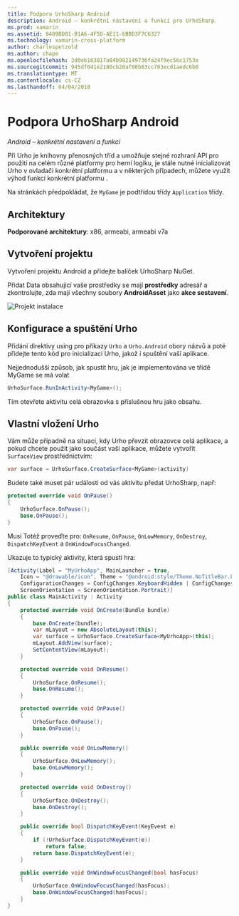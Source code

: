 ```yaml
---
title: Podpora UrhoSharp Android
description: Android – konkrétní nastavení a funkcí pro UrhoSharp.
ms.prod: xamarin
ms.assetid: 8409BD81-B1A6-4F5D-AE11-6BBD3F7C6327
ms.technology: xamarin-cross-platform
author: charlespetzold
ms.author: chape
ms.openlocfilehash: 2d0eb183817a84b982149736fa24f9ec56c1753e
ms.sourcegitcommit: 945df041e2180cb20af08b83cc703ecd1aedc6b0
ms.translationtype: MT
ms.contentlocale: cs-CZ
ms.lasthandoff: 04/04/2018
---
```

# <a name="urhosharp-android-support"></a>Podpora UrhoSharp Android

_Android – konkrétní nastavení a funkcí_

Při Urho je knihovny přenosných tříd a umožňuje stejné rozhraní API pro použití na celém různé platformy pro herní logiku, je stále nutné inicializovat Urho v ovladači konkrétní platformu a v některých případech, můžete využít výhod funkcí konkrétní platformu .

Na stránkách předpokládat, že `MyGame` je podtřídou třídy `Application` třídy.

## <a name="architectures"></a>Architektury

**Podporované architektury**: x86, armeabi, armeabi v7a

## <a name="create-a-project"></a>Vytvoření projektu

Vytvoření projektu Android a přidejte balíček UrhoSharp NuGet.

Přidat Data obsahující vaše prostředky se mají **prostředky** adresář a zkontrolujte, zda mají všechny soubory **AndroidAsset** jako **akce sestavení**.

![Projekt instalace](android-images/image-3.png "přidat Data obsahující prostředky, k adresáři prostředky")

## <a name="configure-and-launching-urho"></a>Konfigurace a spuštění Urho

Přidání direktivy using pro příkazy `Urho` a `Urho.Android` obory názvů a poté přidejte tento kód pro inicializaci Urho, jakož i spuštění vaší aplikace.

Nejjednodušší způsob, jak spustit hru, jak je implementována ve třídě MyGame se má volat

```csharp
UrhoSurface.RunInActivity<MyGame>();
```

Tím otevřete aktivitu celá obrazovka s příslušnou hru jako obsahu.

## <a name="custom-embedding-of-urho"></a>Vlastní vložení Urho

Vám může případně na situaci, kdy Urho převzít obrazovce celá aplikace, a pokud chcete použít jako součást vaší aplikace, můžete vytvořit `SurfaceView` prostřednictvím:

```csharp
var surface = UrhoSurface.CreateSurface<MyGame>(activity)
```

Budete také muset pár události od vás aktivitu předat UrhoSharp, např:

```csharp
protected override void OnPause()
{
    UrhoSurface.OnPause();
    base.OnPause();
}
```

Musí Totéž proveďte pro: `OnResume`, `OnPause`, `OnLowMemory`, `OnDestroy`, `DispatchKeyEvent` a `OnWindowFocusChanged`.

Ukazuje to typický aktivity, která spustí hra:

```csharp
[Activity(Label = "MyUrhoApp", MainLauncher = true,
    Icon = "@drawable/icon", Theme = "@android:style/Theme.NoTitleBar.Fullscreen",
    ConfigurationChanges = ConfigChanges.KeyboardHidden | ConfigChanges.Orientation,
    ScreenOrientation = ScreenOrientation.Portrait)]
public class MainActivity : Activity
{
    protected override void OnCreate(Bundle bundle)
    {
        base.OnCreate(bundle);
        var mLayout = new AbsoluteLayout(this);
        var surface = UrhoSurface.CreateSurface<MyUrhoApp>(this);
        mLayout.AddView(surface);
        SetContentView(mLayout);
    }

    protected override void OnResume()
    {
        UrhoSurface.OnResume();
        base.OnResume();
    }

    protected override void OnPause()
    {
        UrhoSurface.OnPause();
        base.OnPause();
    }

    public override void OnLowMemory()
    {
        UrhoSurface.OnLowMemory();
        base.OnLowMemory();
    }

    protected override void OnDestroy()
    {
        UrhoSurface.OnDestroy();
        base.OnDestroy();
    }

    public override bool DispatchKeyEvent(KeyEvent e)
    {
        if (!UrhoSurface.DispatchKeyEvent(e))
            return false;
        return base.DispatchKeyEvent(e);
    }

    public override void OnWindowFocusChanged(bool hasFocus)
    {
        UrhoSurface.OnWindowFocusChanged(hasFocus);
        base.OnWindowFocusChanged(hasFocus);
    }
}
```

